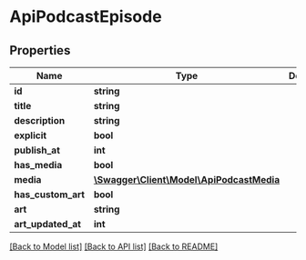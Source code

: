 # ApiPodcastEpisode

## Properties
Name | Type | Description | Notes
------------ | ------------- | ------------- | -------------
**id** | **string** |  | [optional] 
**title** | **string** |  | [optional] 
**description** | **string** |  | [optional] 
**explicit** | **bool** |  | [optional] 
**publish_at** | **int** |  | [optional] 
**has_media** | **bool** |  | [optional] 
**media** | [**\Swagger\Client\Model\ApiPodcastMedia**](ApiPodcastMedia.md) |  | [optional] 
**has_custom_art** | **bool** |  | [optional] 
**art** | **string** |  | [optional] 
**art_updated_at** | **int** |  | [optional] 

[[Back to Model list]](../../README.md#documentation-for-models) [[Back to API list]](../../README.md#documentation-for-api-endpoints) [[Back to README]](../../README.md)

